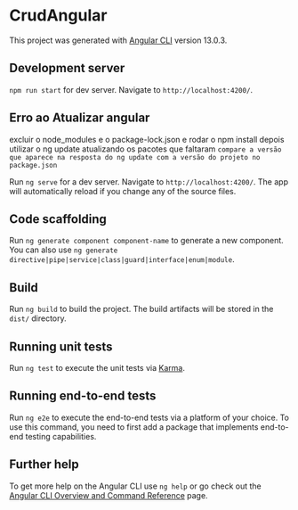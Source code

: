 # CrudAngular

This project was generated with [Angular CLI](https://github.com/angular/angular-cli) version 13.0.3.

## Development server

`npm run start` for dev server. Navigate to `http://localhost:4200/`.

## Erro ao Atualizar angular
excluir o node_modules e o package-lock.json e rodar o npm install depois utilizar o ng update atualizando os pacotes que faltaram `compare a versão que aparece na resposta do ng update com a versão do projeto no package.json`

Run `ng serve` for a dev server. Navigate to `http://localhost:4200/`. The app will automatically reload if you change any of the source files.

## Code scaffolding

Run `ng generate component component-name` to generate a new component. You can also use `ng generate directive|pipe|service|class|guard|interface|enum|module`.

## Build

Run `ng build` to build the project. The build artifacts will be stored in the `dist/` directory.

## Running unit tests

Run `ng test` to execute the unit tests via [Karma](https://karma-runner.github.io).

## Running end-to-end tests

Run `ng e2e` to execute the end-to-end tests via a platform of your choice. To use this command, you need to first add a package that implements end-to-end testing capabilities.

## Further help

To get more help on the Angular CLI use `ng help` or go check out the [Angular CLI Overview and Command Reference](https://angular.io/cli) page.
